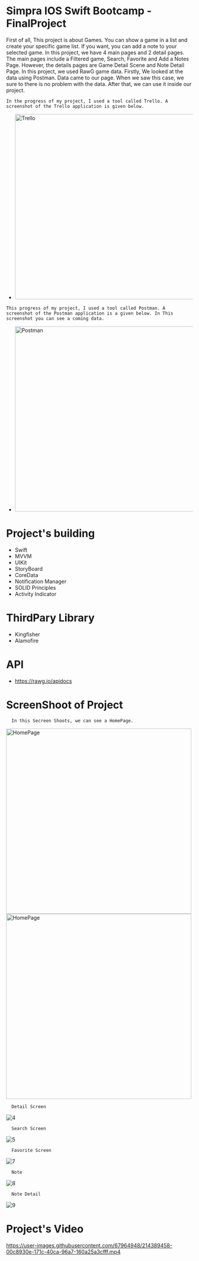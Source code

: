 # Simpra IOS Swift Bootcamp - FinalProject

   First of all, This project is about Games. You can show a game in a list and create your specific game list. If you want, you can add a note to your selected game. In this project, we have 4 main pages and 2 detail pages. The main pages include a Filtered game, Search, Favorite and Add a Notes Page. However, the details pages are Game Detail Scene and Note Detail Page. In this project, we used RawG game data. Firstly, We looked at the data using Postman. Data came to our page. When we saw this case, we sure to there is no problem with the data. After that, we can use it inside our project.
   
    In the progress of my project, I used a tool called Trello. A screenshot of the Trello application is given below.

 -    <img width="500" alt="Trello" src="https://user-images.githubusercontent.com/67964948/214383688-12a3b5fa-a4a8-4286-9c81-82460e759122.png">
    
    This progress of my project, I used a tool called Postman. A screenshot of the Postman application is a given below. In This screenshot you can see a coming data.
    
-   <img width="500" alt="Postman" src="https://user-images.githubusercontent.com/67964948/214384329-02227dad-869f-486a-88c7-5d380969e08c.png">

   # Project's building
   - Swift
   - MVVM
   - UIKit
   - StoryBoard
   - CoreData
   - Notification Manager
   - SOLID Principles
   - Activity Indicator

   # ThirdPary Library
   - Kingfisher
   - Alamofire
   
   # API
   - https://rawg.io/apidocs

   # ScreenShoot of Project
   
      In this Secreen Shoots, we can see a HomePage.
      
   <img width="500" alt="HomePage" src="https://user-images.githubusercontent.com/67964948/214385415-6225c4e6-c0d0-470a-9e40-6ed953bf7f9c.png">
   
   <img width="500" alt="HomePage" src="https://user-images.githubusercontent.com/67964948/214385702-f84b6660-f4c1-4e80-ab9f-85e411687aeb.png">
 

      Detail Screen
      
   ![4](https://user-images.githubusercontent.com/67964948/214385940-fa2406dc-ddc7-497c-b59f-bc2f5d5d19bf.png)
   
      Search Screen
      
   ![5](https://user-images.githubusercontent.com/67964948/214386110-a734905d-3c92-4436-9c97-577e1a4874d5.png)
   
      Favorite Screen
      
   ![7](https://user-images.githubusercontent.com/67964948/214386529-ce96a38a-38a7-474e-81b1-ae30248b1232.png)
   
      Note
      
   ![8](https://user-images.githubusercontent.com/67964948/214386658-b4554c5d-8208-4269-b069-8ad15275da9a.png)
   
      Note Detail
      
   ![9](https://user-images.githubusercontent.com/67964948/214386956-4b072f47-b76b-44fc-bbd3-f2d0c90a5105.png)
   
   # Project's Video


https://user-images.githubusercontent.com/67964948/214389458-00c8930e-171c-40ca-96a7-160a25a3cfff.mp4




      
      


